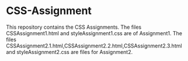 # CSS-Assignment
This repository contains the CSS Assignments.
The files CSSAssignment1.html and styleAssignment1.css are of Assignment1.
The files CSSAssignment2.1.html,CSSAssignment2.2.html,CSSAssignment2.3.html and styleAssignment2.css are files for Assignment2.
